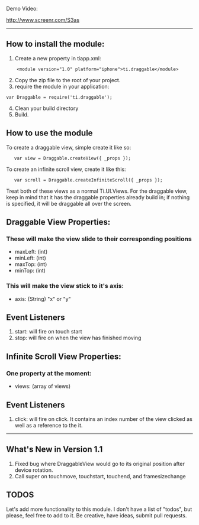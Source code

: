 Demo Video:

http://www.screenr.com/S3as

---

## How to install the module:

1. Create a new property in tiapp.xml:
```
    <module version="1.0" platform="iphone">ti.draggable</module>
```
2. Copy the zip file to the root of your project.
3. require the module in your application:
```
var Draggable = require('ti.draggable');
```
4. Clean your build directory
5. Build.

## How to use the module
To create a draggable view, simple create it like so:
```
   var view = Draggable.createView({ _props });
```

To create an infinite scroll view, create it like this:
```
   var scroll = Draggable.createInfiniteScroll({ _props });
```

Treat both of these views as a normal Ti.UI.Views.
For the draggable view, keep in mind that it has the draggable properties already build in; if nothing is specified, it will be draggable all over the screen.

## Draggable View Properties:

### These will make the view slide to their corresponding positions

* maxLeft: (int)
* minLeft: (int)
* maxTop: (int)
* minTop: (int)

### This will make the view stick to it's axis:

* axis: (String) "x" or "y"

## Event Listeners

1. start: will fire on touch start
2. stop: will fire on when the view has finished moving


## Infinite Scroll View Properties:

### One property at the moment:

* views: (array of views)

## Event Listeners

1. click: will fire on click. It contains an index number of the view clicked as well as a reference to the it.

---

## What's New in Version 1.1

1. Fixed bug where DraggableView would go to its original position after device rotation.
2. Call super on touchmove, touchstart, touchend, and framesizechange

## TODOS
Let's add more functionality to this module. I don't have a list of "todos", but please, feel free to add to it. Be creative, have ideas, submit pull requests.